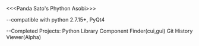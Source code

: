 <<<Panda Sato's Phython Asobi>>>

--compatible with python 2.7.15+, PyQt4

--Completed Projects:
Python Library Component Finder(cui,gui)
Git History Viewer(Alpha)
